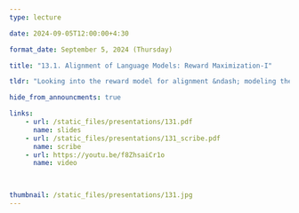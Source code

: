 ```yaml
---
type: lecture

date: 2024-09-05T12:00:00+4:30

format_date: September 5, 2024 (Thursday)

title: "13.1. Alignment of Language Models: Reward Maximization-I"

tldr: "Looking into the reward model for alignment &ndash; modeling the alignment procedure as reinforcement learning, the architecture of reward model, training the reward model, gathering preference data (RLHF vs RLAIF), reward maximization objective."

hide_from_announcments: true

links: 
    - url: /static_files/presentations/131.pdf
      name: slides
    - url: /static_files/presentations/131_scribe.pdf
      name: scribe
    - url: https://youtu.be/f8ZhsaiCr1o
      name: video
    


thumbnail: /static_files/presentations/131.jpg
---
```

<!-- Other additional contents using markdown -->
